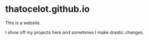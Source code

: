 # thatocelot.github.io

This is a website.

I show off my projects here and sometimes I make drastic changes.
